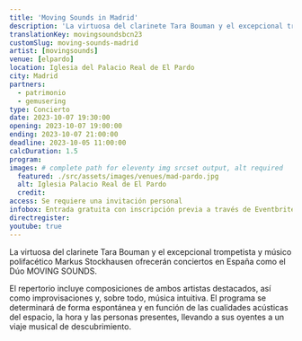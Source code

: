 ```yaml
---
title: 'Moving Sounds in Madrid'
description: 'La virtuosa del clarinete Tara Bouman y el excepcional trompetista y músico polifacético Markus Stockhausen ofrecerán conciertos en España como el Dúo MOVING SOUNDS'
translationKey: movingsoundsbcn23
customSlug: moving-sounds-madrid
artist: [movingsounds]
venue: [elpardo]
location: Iglesia del Palacio Real de El Pardo
city: Madrid
partners:
  - patrimonio
  - gemusering
type: Concierto
date: 2023-10-07 19:30:00
opening: 2023-10-07 19:00:00
ending: 2023-10-07 21:00:00
deadline: 2023-10-05 11:00:00
calcDuration: 1.5
program:
images: # complete path for eleventy img srcset output, alt required
  featured: ./src/assets/images/venues/mad-pardo.jpg
  alt: Iglesia Palacio Real de El Pardo
  credit:
access: Se requiere una invitación personal
infobox: Entrada gratuita con inscripción previa a través de Eventbrite.
directregister:
youtube: true
---
```


La virtuosa del clarinete Tara Bouman y el excepcional trompetista y músico polifacético Markus Stockhausen ofrecerán conciertos en España como el Dúo MOVING SOUNDS.

El repertorio incluye composiciones de ambos artistas destacados, así como improvisaciones y, sobre todo, música intuitiva. El programa se determinará de forma espontánea y en función de las cualidades acústicas del espacio, la hora y las personas presentes, llevando a sus oyentes a un viaje musical de descubrimiento.
